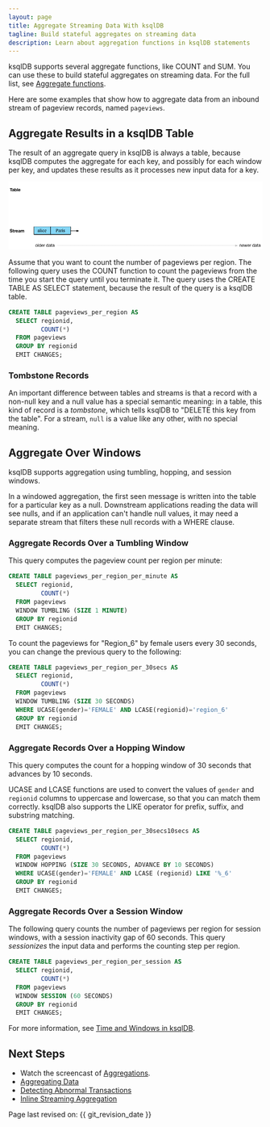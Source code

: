 ```yaml
---
layout: page
title: Aggregate Streaming Data With ksqlDB
tagline: Build stateful aggregates on streaming data
description: Learn about aggregation functions in ksqlDB statements 
---
```


ksqlDB supports several aggregate functions, like COUNT and SUM. You can
use these to build stateful aggregates on streaming data. For the full
list, see [Aggregate functions](ksqldb-reference/aggregate-functions.md).

Here are some examples that show how to aggregate data from an inbound
stream of pageview records, named `pageviews`.

Aggregate Results in a ksqlDB Table
---------------------------------

The result of an aggregate query in ksqlDB is always a table, because ksqlDB
computes the aggregate for each key, and possibly for each window per
key, and updates these results as it processes new input data for a key.

![A ksqlDB table aggregating results of a per-region count on a stream](../img/ksql-stream-table-numVisitedLocations.gif)

Assume that you want to count the number of pageviews per region. The
following query uses the COUNT function to count the pageviews from the
time you start the query until you terminate it. The query uses the
CREATE TABLE AS SELECT statement, because the result of the query is a
ksqlDB table.

```sql
CREATE TABLE pageviews_per_region AS
  SELECT regionid,
         COUNT(*)
  FROM pageviews
  GROUP BY regionid
  EMIT CHANGES;
```

### Tombstone Records

An important difference between tables and streams is that a record with
a non-null key and a null value has a special semantic meaning: in a
table, this kind of record is a *tombstone*, which tells ksqlDB to "DELETE
this key from the table". For a stream, `null` is a value like any other,
with no special meaning.

Aggregate Over Windows
----------------------

ksqlDB supports aggregation using tumbling, hopping, and session windows.

In a windowed aggregation, the first seen message is written into the
table for a particular key as a null. Downstream applications reading
the data will see nulls, and if an application can't handle null
values, it may need a separate stream that filters these null records
with a WHERE clause.

### Aggregate Records Over a Tumbling Window

This query computes the pageview count per region per minute:

```sql
CREATE TABLE pageviews_per_region_per_minute AS
  SELECT regionid,
         COUNT(*)
  FROM pageviews
  WINDOW TUMBLING (SIZE 1 MINUTE)
  GROUP BY regionid
  EMIT CHANGES;
```

To count the pageviews for "Region_6" by female users every 30 seconds,
you can change the previous query to the following:

```sql
CREATE TABLE pageviews_per_region_per_30secs AS
  SELECT regionid,
         COUNT(*)
  FROM pageviews
  WINDOW TUMBLING (SIZE 30 SECONDS)
  WHERE UCASE(gender)='FEMALE' AND LCASE(regionid)='region_6'
  GROUP BY regionid
  EMIT CHANGES;
```

### Aggregate Records Over a Hopping Window

This query computes the count for a hopping window of 30 seconds that
advances by 10 seconds.

UCASE and LCASE functions are used to convert the values of `gender` and
`regionid` columns to uppercase and lowercase, so that you can match
them correctly. ksqlDB also supports the LIKE operator for prefix, suffix,
and substring matching.

```sql
CREATE TABLE pageviews_per_region_per_30secs10secs AS
  SELECT regionid,
         COUNT(*)
  FROM pageviews
  WINDOW HOPPING (SIZE 30 SECONDS, ADVANCE BY 10 SECONDS)
  WHERE UCASE(gender)='FEMALE' AND LCASE (regionid) LIKE '%_6'
  GROUP BY regionid
  EMIT CHANGES;
```

### Aggregate Records Over a Session Window

The following query counts the number of pageviews per region for
session windows, with a session inactivity gap of 60 seconds. This query
*sessionizes* the input data and performs the counting step per region.

```sql
CREATE TABLE pageviews_per_region_per_session AS
  SELECT regionid,
         COUNT(*)
  FROM pageviews
  WINDOW SESSION (60 SECONDS)
  GROUP BY regionid
  EMIT CHANGES;
```

For more information, see
[Time and Windows in ksqlDB](../concepts/time-and-windows-in-ksql-queries.md).

Next Steps
----------

-   Watch the screencast of [Aggregations](https://www.youtube.com/embed/db5SsmNvej4).
-   [Aggregating
    Data](https://www.confluent.io/stream-processing-cookbook/ksql-recipes/aggregating-data)
-   [Detecting Abnormal
    Transactions](https://www.confluent.io/stream-processing-cookbook/ksql-recipes/detecting-abnormal-transactions)
-   [Inline Streaming
    Aggregation](https://www.confluent.io/stream-processing-cookbook/ksql-recipes/inline-streaming-aggregation)

Page last revised on: {{ git_revision_date }}
